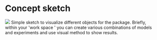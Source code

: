 Concept sketch
===========

![]('sketch.png')
Simple sketch to visualize different objects for the package. Briefly, within your 'work space '  you can create various combinations of models and experiments and  use visual method to show results.
